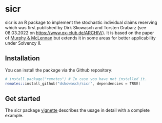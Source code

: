 
# sicr

sicr is an R package to implement the stochastic individual claims reserving which was first published by Dirk 
Skowasch and Torsten Grabarz (see 08.03.2022 on <https://www.qx-club.de/ARCHIV/>). 
It is based on the paper of 
[Murphy & McLennan](<https://www.casact.org/sites/default/files/database/forum_06fforum_209.pdf>) but extends it in 
some areas for better applicability under Solvency II. 

## Installation

You can install the package via the Github repository:

```s
# install.package("remotes") # In case you have not installed it.
remotes::install_github("dskowasch/sicr", dependencies = TRUE)
```

## Get started

The sicr package [vignette](https://dskowasch.github.io/sicr/articles/sicr.html) describes the usage in
detail with a complete example.


